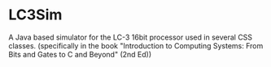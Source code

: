 # LC3Sim
A Java based simulator for the LC-3 16bit processor used in several CSS classes.
(specifically in the book "Introduction to Computing Systems: From Bits and Gates to C and Beyond" (2nd Ed))
